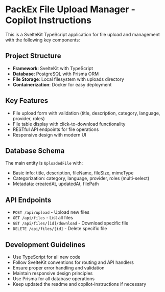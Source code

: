 # PackEx File Upload Manager - Copilot Instructions

This is a SvelteKit TypeScript application for file upload and management with the following key components:

## Project Structure
- **Framework**: SvelteKit with TypeScript
- **Database**: PostgreSQL with Prisma ORM
- **File Storage**: Local filesystem with uploads directory
- **Containerization**: Docker for easy deployment

## Key Features
- File upload form with validation (title, description, category, language, provider, roles)
- File table display with click-to-download functionality
- RESTful API endpoints for file operations
- Responsive design with modern UI

## Database Schema
The main entity is `UploadedFile` with:
- Basic info: title, description, fileName, fileSize, mimeType
- Categorization: category, language, provider, roles (multi-select)
- Metadata: createdAt, updatedAt, filePath

## API Endpoints
- `POST /api/upload` - Upload new files
- `GET /api/files` - List all files
- `GET /api/files/[id]/download` - Download specific file
- `DELETE /api/files/[id]` - Delete specific file

## Development Guidelines
- Use TypeScript for all new code
- Follow SvelteKit conventions for routing and API handlers
- Ensure proper error handling and validation
- Maintain responsive design principles
- Use Prisma for all database operations
- Keep updated the readme and copilot-instructions if necessary
